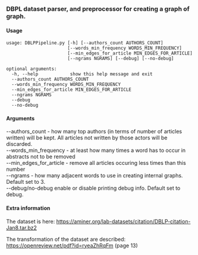 ### DBPL dataset parser, and preprocessor for creating a graph of graph. 

#### Usage
```
usage: DBLPPipeline.py [-h] [--authors_count AUTHORS_COUNT]
                       [--words_min_frequency WORDS_MIN_FREQUENCY]
                       [--min_edges_for_article MIN_EDGES_FOR_ARTICLE]
                       [--ngrams NGRAMS] [--debug] [--no-debug]

optional arguments:
  -h, --help            show this help message and exit
  --authors_count AUTHORS_COUNT
  --words_min_frequency WORDS_MIN_FREQUENCY
  --min_edges_for_article MIN_EDGES_FOR_ARTICLE
  --ngrams NGRAMS
  --debug
  --no-debug
```
#### Arguments
--authors_count - how many top authors (in terms of number of articles written) will be kept. All articles not written by those actors will be discarded. <br>
--words_min_frequency - at least how many times a word has to occur in abstracts not to be removed
<br>
--min_edges_for_article - remove all articles occuring less times than this number <br>
--ngrams - how many adjacent words to use in creating internal graphs. Default set to 3. <br>
--debug/no-debug enable or disable printing debug info. Default set to debug. <br>

#### Extra information
The dataset is here: 
https://aminer.org/lab-datasets/citation/DBLP-citation-Jan8.tar.bz2

The transformation of the dataset are described:
https://openreview.net/pdf?id=ryeaZhRqFm (page 13)


